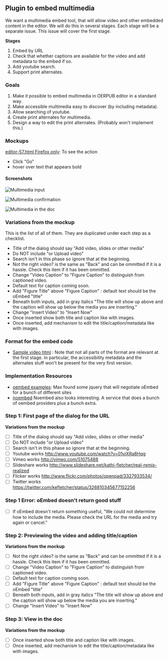 ## Plugin to embed multimedia

We want a multimedia embed tool, that will allow video and other embedded content in the editor. 
We will do this in several stages. Each stage will be a separate issue. This issue will cover the 
first stage.

**Stages**

1. Embed by URL
2. Check that whether captions are available for the video and add metadata to the embed if so.
3. Add youtube search.
4. Support print alternates.

### Goals

1. Make it possible to embed multimedia in OERPUB editor in a standard way.
2. Make accessible multimedia easy to discover \(by including metadata\). 
3. Allow searching of youtube.
4. Create print alternates for multimedia.
5. Design a way to edit the print alternates. \(Probably won't implement this.\)

### Mockups

[editor-57.html Firefox only](http://oerpub.github.io/uidesigns/mockups/editor-ideas/editor-57.html): To see the action
 * Click "Go"
 * hover over text that appears bold

#### Screenshots

![Multimedia input](http://oerpub.github.io/uidesigns/designs/images/media/media-step1.png)

![Multimedia confirmation](http://oerpub.github.io/uidesigns/designs/images/media/media-step2.png)

![Multimedia in the doc](http://oerpub.github.io/uidesigns/designs/images/media/media-in-the-doc.png)

### Variations from the mockup

This is the list of all of them. They are duplicated under each step as a checklist.

* Title of the dialog should say "Add video, slides or other media"
* Do NOT include "or Upload video"
* Search isn't in this phase so ignore that at the beginning.
* Not the right video? is the same as "Back" and can be ommitted if it is a hassle. Check
      this item if it has been ommitted.
* Change "Video Caption" to "Figure Caption" to distinguish from captioned video.
* Default text for caption coming soon.
* Add "Figure Title" above "Figure Caption" : default text should be the oEmbed "title"
* Beneath both inputs, add in gray italics "The title will show up above and 
		the caption will show up below the media you are inserting."
* Change "Insert Video" to "Insert Now"
* Once inserted show both title and caption like with images.
* Once inserted, add mechanism to edit the title/caption/metadata like with images.

### Format for the embed code

* [Sample video html](https://github.com/oerpub/uidesigns/blob/master/designs/sample-video-embed.html) : Note that not all parts of the format are relevant at the first stage. In particular, the
accessibility metadata and the alternates stuff won't be present for the very first version. 

### Implementation Resources

* [oembed examples](http://mountainbunker.org/~maxwell/oerpub/video/oembed-01.html): Max found some jquery that will negotiate oEmbed for a bunch of different sites 
* [noembed](http://noembed.com/) Noembed also looks interesting. A service that does a bunch 
of oembed providers plus a bunch extra. 

### Step 1: First page of the dialog for the URL

**Variations from the mockup**

- [ ] Title of the dialog should say "Add video, slides or other media"
- [ ] Do NOT include "or Upload video"
- [ ] Search isn't in this phase so ignore that at the beginning.
- [ ] Youtube works http://www.youtube.com/watch?v=01viXRa8Hqg
- [ ] Vimeo works http://vimeo.com/51075488
- [ ] Slideshare works http://www.slideshare.net/kathi-fletcher/real-remix-realized
- [ ] Flicker works http://www.flickr.com/photos/openpad/3327933534/
- [ ] Twitter works https://twitter.com/kefletcher/status/326810345677152256

### Step 1 Error: oEmbed doesn't return good stuff

- [ ] If oEmbed doesn't return something useful, "We could not determine how to include the media. 
Please check the URL for the media and try again or cancel."

### Step 2: Previewing the video and adding title/caption

**Variations from the mockup**

- [ ] Not the right video? is the same as "Back" and can be ommitted if it is a hassle. Check
      this item if it has been ommitted.
- [ ] Change "Video Caption" to "Figure Caption" to distinguish from captioned video.
- [ ] Default text for caption coming soon.
- [ ] Add "Figure Title" above "Figure Caption" : default text should be the oEmbed "title"
- [ ] Beneath both inputs, add in gray italics "The title will show up above and 
		the caption will show up below the media you are inserting."
- [ ] Change "Insert Video" to "Insert Now"

### Step 3: View in the doc

**Variations from the mockup**

- [ ] Once inserted show both title and caption like with images.
- [ ] Once inserted, add mechanism to edit the title/caption/metadata like with images.